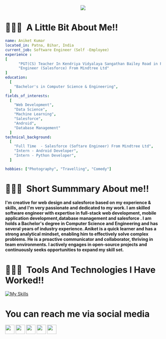 
<div >
<h1 align="center" >
  <a href="https://git.io/typing-svg">
    <img src="https://readme-typing-svg.herokuapp.com/?lines=Hello,+There!+👋;Myself+Aniket+Kumar+🙂;Thanks+to+visit+my+github+profile!+✌️;Nice+to+see+You+!!+🫡✨&center=true&size=18">
  </a>
</h1>
</div>

<h1> 👨🏻‍💻 &nbsp;A Little Bit About Me!! </h1>

```yaml
name: Aniket Kumar
located_in: Patna, Bihar, India
current_job: Software Engineer (Self -Employee)
experience :
[
      "PGT(CS) Teacher In Kendriya Vidyalaya Sangathan Bailey Road in Patna Bihar",
      "Engineer (Salesforce) From Mindtree Ltd"
]
education:
  [
    "Bachelor's in Computer Science & Engineering",
  ]
fields_of_interests:
  [
    "Web Development",
    "Data Science",
    "Machine Learning",
    "Salesforce",
    "Android",
    "Database Management"
  ]
technical_background:
  [
    "Full Time  - Salesforce (Softare Engineer) From Mindtree Ltd",
    "Intern - Android Developer",
    "Intern - Python Developer",
  ]

hobbies: ["Photography", "Travelling", "Comedy"]
```

<h1> 👨🏻‍💻 &nbsp;Short Summmary About me!!</h1>

#### I'm creative for web design and salesforce based on my experience & skills, and I'm very passionate and dedicated to my work. I am skilled software engineer with expertise in full-stack web development, mobile application development,database management and salesforce . I am holds a Bachelor's degree in Computer Science and Engineering and has several years of industry experience. Aniket is a quick learner and has a strong analytical mindset, enabling him to effectively solve complex problems. He is a proactive communicator and collaborator, thriving in team environments. I actively engages in open-source projects and continuously seeks opportunities to expand my skill set.

<h1> 👨🏻‍💻 &nbsp;Tools And Technologies I Have Worked!!</h1>

[![My Skills](https://skills.thijs.gg/icons?i=java,javascript,html,css,bootstrap,jquery,nodejs,expressjs,react,figma,mongodb,mysql,git&theme=light)](https://skills.thijs.gg)

# You can  reach me via social media
<p>
<a href="https://www.linkedin.com/in/aniketkr06/"><img src="https://img.shields.io/badge/-LinkedIn-blue?&style=for-the-badge&logo=linkedin&logoColor=white" height=30></a> 
<a href="https://twitter.com/Aniket_Kumar10"><img src="https://img.shields.io/badge/twitter-%231DA1F2.svg?&style=for-the-badge&logo=twitter&logoColor=white" height=30></a> 
<a href="https://www.instagram.com/aniket_0699/"><img src="https://img.shields.io/badge/-Instagram-critical?&style=for-the-badge&logo=instagram&logoColor=white" height=30></a>   
<a href="https://www.facebook.com/profile.php?id=100006337987815"><img src="https://img.shields.io/badge/-Facebook-critical?&style=for-the-badge&logo=facebook&logoColor=white" height=30></a>
<a href="https://t.me/Aniket_Kumar06"><img src="https://img.shields.io/badge/-Telegram-informational?&style=for-the-badge&logo=telegram&logoColor=white" height=30></a> 

</p>

